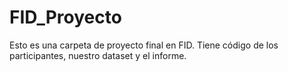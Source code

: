 # FID_Proyecto

Esto es una carpeta de proyecto final en FID. Tiene código de los participantes, nuestro dataset y el informe.

